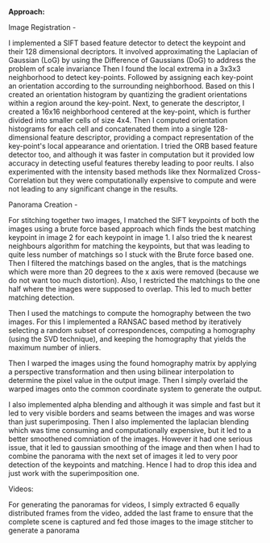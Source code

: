 **Approach:**

Image Registration -

I implemented a SIFT based feature detector to detect the keypoint and their 128
dimensional decriptors. It involved approximating the Laplacian of Gaussian (LoG) by
using the Difference of Gaussians (DoG) to address the problem of scale invariance
Then I found the local extrema in a 3x3x3 neighborhood to detect key-points. Followed
by assigning each key-point an orientation according to the surrounding neighborhood.
Based on this I created an orientation histogram by quantizing the gradient orientations
within a region around the key-point. Next, to generate the descriptor, I created a 16x16
neighborhood centered at the key-point, which is further divided into smaller cells of size
4x4. Then I computed orientation histograms for each cell and concatenated them into a
single 128-dimensional feature descriptor, providing a compact representation of the
key-point's local appearance and orientation.
I tried the ORB based feature detector too, and although it was faster in computation but
it provided low accuracy in detecting useful features thereby leading to poor reults.
I also experimented with the intensity based methods like thex Normalized
Cross-Correlation but they were computationally expensive to compute and were not
leading to any significant change in the results.


Panorama Creation -

For stitching together two images, I matched the SIFT keypoints of both the images
using a brute force based approach which finds the best matching keypoint in image 2
for each keypoint in image 1. I also tried the k nearest neighbours algorithm for
matching the keypoints, but that was leading to quite less number of matchings so I
stuck with the Brute force based one. Then I filtered the matchings based on the angles,
that is the matchings which were more than 20 degrees to the x axis were removed
(because we do not want too much distortion). Also, I restricted the matchings to the
one half where the images were supposed to overlap. This led to much better matching
detection.

Then I used the matchings to compute the homography between the two images. For
this I implemented a RANSAC based method by iteratively selecting a random subset of
correspondences, computing a homography (using the SVD technique), and keeping
the homography that yields the maximum number of inliers.

Then I warped the images using the found homography matrix by applying a
perspective transformation and then using bilinear interpolation to determine the pixel
value in the output image. Then I simply overlaid the warped images onto the common
coordinate system to generate the output.

I also implemented alpha blending and although it was simple and fast but it led to very
visible borders and seams between the images and was worse than just superimposing.
Then I also implemented the laplacian blending which was time consuming and
computationally expensive, but it led to a better smoothened comniation of the images.
However it had one serious issue, that it led to gaussian smoothing of the image and
then when I had to combine the panorama with the next set of images it led to very poor
detection of the keypoints and matching. Hence I had to drop this idea and just work
with the superimposition one.


Videos:

For generating the panoramas for videos, I simply extracted 6 equally distributed frames
from the video, added the last frame to ensure that the complete scene is captured and
fed those images to the image stitcher to generate a panorama

